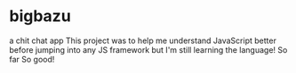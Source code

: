 # bigbazu
a chit chat app 
This project was to help me understand JavaScript better before jumping into any JS framework but I'm still learning the language!
So far So good!
